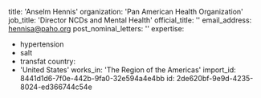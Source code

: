 title: 'Anselm Hennis'
organization: 'Pan American Health Organization'
job_title: 'Director NCDs and Mental Health'
official_title: ''
email_address: hennisa@paho.org
post_nominal_letters: ''
expertise:
  - hypertension
  - salt
  - transfat
country:
  - 'United States'
works_in: 'The Region of the Americas'
import_id: 8441d1d6-7f0e-442b-9fa0-32e594a4e4bb
id: 2de620bf-9e9d-4235-8024-ed366744c54e
